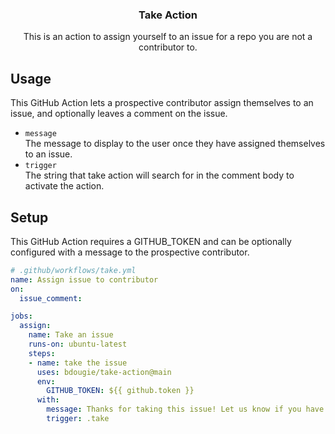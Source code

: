 <h3 align="center">Take Action</h3>
<p align="center">This is an action to assign yourself to an issue for a repo you are not a contributor to.<p>

## Usage

This GitHub Action lets a prospective contributor assign themselves to an issue, and optionally leaves a comment on the issue.

- `message`<br />The message to display to the user once they have assigned themselves to an issue.
- `trigger`<br />The string that take action will search for in the comment body to activate the action.

## Setup

This GitHub Action requires a GITHUB_TOKEN and can be optionally configured with a message to the prospective contributor.
  
```yaml
# .github/workflows/take.yml 
name: Assign issue to contributor
on: 
  issue_comment:

jobs:
  assign:
    name: Take an issue
    runs-on: ubuntu-latest
    steps:
    - name: take the issue
      uses: bdougie/take-action@main
      env:
        GITHUB_TOKEN: ${{ github.token }}
      with:
        message: Thanks for taking this issue! Let us know if you have any questions!
        trigger: .take
```
